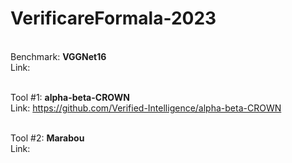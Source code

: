 # VerificareFormala-2023

<br>Benchmark: **VGGNet16**</br>
Link:

<br>Tool #1: **alpha-beta-CROWN**</br>
Link: <a href="https://github.com/Verified-Intelligence/alpha-beta-CROWN" target="_blank">https://github.com/Verified-Intelligence/alpha-beta-CROWN</a>


<br>Tool #2: **Marabou**</br>
Link: 
